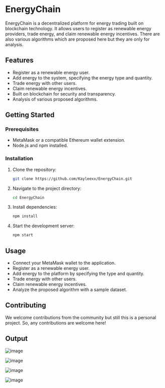 # EnergyChain

EnergyChain is a decentralized platform for energy trading built on blockchain technology. It allows users to register as renewable energy providers, trade energy, and claim renewable energy incentives. There are also various algorithms which are proposed here but they are only for analysis.


## Features

- Register as a renewable energy user.
- Add energy to the system, specifying the energy type and quantity.
- Trade energy with other users.
- Claim renewable energy incentives.
- Built on blockchain for security and transparency.
- Analysis of various proposed algorithms.

## Getting Started

### Prerequisites

- MetaMask or a compatible Ethereum wallet extension.
- Node.js and npm installed.

### Installation

1. Clone the repository:

   ```sh
   git clone https://github.com/Kayleexx/EnergyChain.git

2. Navigate to the project directory:

   ```sh
   cd EnergyChain

3. Install dependencies:

   ```sh
   npm install

4. Start the development server:

   ```sh
   npm start

## Usage
- Connect your MetaMask wallet to the application.
- Register as a renewable energy user.
- Add energy to the platform by specifying the type and quantity.
- Trade energy with other users.
- Claim renewable energy incentives.
- Analyze the proposed algorithm with a sample dataset.

## Contributing
We welcome contributions from the community but still this is a personal project. So, any contributions are welcome here!

## Output

![image](https://github.com/Kayleexx/EnergyChain/assets/105365766/4f11b893-fcd4-42a8-aaf9-07bb0cec456d)

![image](https://github.com/Kayleexx/EnergyChain/assets/105365766/68b26c1c-3a3c-4dd2-bfc2-a413b570f6a3)

![image](https://github.com/Kayleexx/EnergyChain/assets/105365766/504580ba-73e9-42e7-9163-8fcb7a9417ce)

![image](https://github.com/Kayleexx/EnergyChain/assets/105365766/b2215b87-4ffe-4c46-9b15-13fe5e1224d9)


